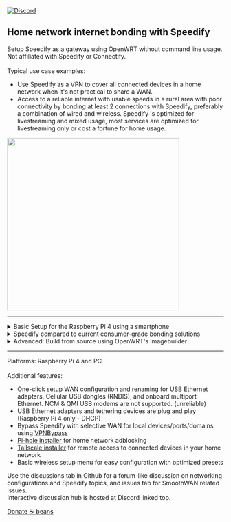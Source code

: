[![Discord](https://badgen.net/discord/members/AxSSjpgwjx)](https://discord.gg/AxSSjpgwjx) 
## Home network internet bonding with Speedify
Setup Speedify as a gateway using OpenWRT without command line usage. <br>Not affiliated with Speedify or Connectify.<br>
<br>
Typical use case examples: 
- Use Speedify as a VPN to cover all connected devices in a home network when it's not practical to share a WAN.
- Access to a reliable internet with usable speeds in a rural area with poor connectivity by bonding at least 2 connections with Speedify, preferably a combination of wired and wireless. Speedify is optimized for livestreaming and mixed usage, most services are optimized for livestreaming only or cost a fortune for home usage.

  
<img src="https://raw.githubusercontent.com/TalalMash/SmoothWAN-web/main/smoothwan-illust.drawio.svg" width="400"/> <br>
  
 ***
  
<details>
<summary>Basic Setup for the Raspberry Pi 4 using a smartphone</summary>
  
- Download the file from the sidebar and follow the instructions to setup the microSD card. <br>
- Connect as the following diagram: <br>
<img src="https://github.com/TalalMash/SmoothWAN-web/raw/main/Basic%20Setup%20Guide%20assets/1a.svg" width="400"/> <br>
- The Raspberry Pi 4 (RPi4) is now broadcasting as a WiFi access point for easy configuration, connect to "SmoothWAN Setup", password: "brassworld": <br>
<img src="https://github.com/TalalMash/SmoothWAN-web/raw/main/Basic%20Setup%20Guide%20assets/1.png" width="300"/> <br>
- Visit 192.168.3.1 in your browser and login, there is no password set: <br>
<img src="https://github.com/TalalMash/SmoothWAN-web/raw/main/Basic%20Setup%20Guide%20assets/2.png" width="300"/> <br>
<img src="https://github.com/TalalMash/SmoothWAN-web/raw/main/Basic%20Setup%20Guide%20assets/3.png" width="300"/> <br>
- You will be greeted with brief instructions in the UI, setup Speedify: <br>
<img src="https://github.com/TalalMash/SmoothWAN-web/raw/main/Basic%20Setup%20Guide%20assets/4.png" width="300"/> <br>
- Click "Trigger Install/Update": <br>
<img src="https://github.com/TalalMash/SmoothWAN-web/raw/main/Basic%20Setup%20Guide%20assets/5.png" width="300"/> <br>
- Click "View Log" tab, it will show "Speedify is installed" at the end of the log after few seconds: <br>
<img src="https://github.com/TalalMash/SmoothWAN-web/raw/main/Basic%20Setup%20Guide%20assets/6.png" width="300"/> <br>
- Head to Status->Overview: <br>
<img src="https://github.com/TalalMash/SmoothWAN-web/raw/main/Basic%20Setup%20Guide%20assets/7.png" width="300"/> <br>
- You will be greeted with Speedify app, login: <br>
<img src="https://github.com/TalalMash/SmoothWAN-web/raw/main/Basic%20Setup%20Guide%20assets/8.png" width="300"/> <br>
- Navigate to settings, and enable "Connect at Startup": <br>
<img src="https://github.com/TalalMash/SmoothWAN-web/raw/main/Basic%20Setup%20Guide%20assets/9.png" width="300"/> <br>
<img src="https://github.com/TalalMash/SmoothWAN-web/raw/main/Basic%20Setup%20Guide%20assets/10.png" width="300"/> <br>
<img src="https://github.com/TalalMash/SmoothWAN-web/raw/main/Basic%20Setup%20Guide%20assets/11.png" width="300"/> <br>
- Time to connect and configure a Wi-Fi AP/router if needed, the internal Wi-Fi of the RPi4 is poor for general usage, connect using RPi4's Ethernet to a configured AP/router: <br>
<img src="https://github.com/TalalMash/SmoothWAN-web/raw/main/Basic%20Setup%20Guide%20assets/2a.svg" width="300"/> <br>
- After switching over to Wi-Fi AP/router, head over to Network->Wireless (Basic) and disable internal Wi-Fi: <br>
<img src="https://github.com/TalalMash/SmoothWAN-web/raw/main/Basic%20Setup%20Guide%20assets/12.png" width="300"/> <br>
<img src="https://github.com/TalalMash/SmoothWAN-web/raw/main/Basic%20Setup%20Guide%20assets/13.png" width="300"/> <br>
- Setup a password for SmoothWAN admin page in System->Administration <br>
- All done, enjoy! <br>

***

- <b>Extra</b>: to change the USB ports / WAN name, head to Interfaces->Multi-WAN USB: <br> 
<img src="https://github.com/TalalMash/SmoothWAN-web/raw/main/Basic%20Setup%20Guide%20assets/14.png" width="300"/> <br>
<img src="https://github.com/TalalMash/SmoothWAN-web/raw/main/Basic%20Setup%20Guide%20assets/15.png" width="300"/> <br>
<img src="https://github.com/TalalMash/SmoothWAN-web/raw/main/Basic%20Setup%20Guide%20assets/16.png" width="300"/> <br>
<img src="https://github.com/TalalMash/SmoothWAN-web/raw/main/Basic%20Setup%20Guide%20assets/17.png" width="300"/> <br>

</details>

<details> 
<summary>Speedify compared to current consumer-grade bonding solutions</summary>
  
- SD-WAN VPN: By having one exit IP address when bonding, connected network sessions are uninterrupted. Sensitive streams are mirrored across WANs and prioritized for VoIP, video calls, streaming, and games for seamless failover and lossless connectivity even when combining lossy WANs. While non-sensitive streams are aggregated across WANs for the speed of the total combined WANs, and bulk downloads using single sockets are aggregated. Sensitive streams are also aggregated with high quality sources. <br>
- Per WAN quality rating system that's based on jitter, latency, stability, and speed variations over a period of time to prevent an unstable WAN from impacting total aggregation performance. (e.g will suspend a WAN on multiple failures, resume and suspend delay is increased on multiple failures) <br>
- Per WAN VPN transport protocols for optimal connectivity when used with strict ISPs or poor middleboxes, used protocols: HTTPS(disguises as web browsing), UDP, TCP, TCP Multiple. <br>
- "TCP Multiple" transport protocol as known as parallel transfer sockets allows maximum speed to be achieved on high latency, lossy, and far region VPN servers (with loss based CCA host settings and out-of-order packets). <br>
- Automatic packet aggregation weighing for largely asymmetric and heterogenous WANs. Slowly adapts to speed variations when using cellular/wireless. <br>
- No out of order packet delivery on aggregation. <br>
- An option for using a WAN for speed boosts only and backup only mode, data consumption usage depends on primary WAN quality rating in backup mode for seamless failover. <br>
- Switching critical settings such as protocols, modes, and adding or removing WANs without disruption. <br>
- TCP transport modes implements pacing for low bufferbloat and low RTT for thin streams. <br>
- Instant server region selection for region restricted services. <br>
- Relatively affordable and does not require setting up a server. <br>
  
</details>

<details>
<summary>Advanced: Build from source using OpenWRT's imagebuilder</summary>
  - Grab your imagebuilder device target archive from: https://downloads.openwrt.org/releases/21.02.1/targets/ <br>
  - Clone repo and copy the corresponding device from devconfigs and packages to imagebuilder root. <br>
  - Run "sh build.sh" <br>
  - Images will be located in bin/<device target> <br>
  - Note: For compiling SmoothWAN packages, compile smoothwan-feeds with OpenWRT build system. Pre-compiled packages are included for easy customization, quick builds and imagebuilder-only setup. <br>
</details>
  
 ***
  
Platforms: Raspberry Pi 4 and PC  
<br>
Additional features: 
-  One-click setup WAN configuration and renaming for USB Ethernet adapters, Cellular USB dongles (RNDIS), and onboard multiport Ethernet. NCM & QMI USB modems are not supported. (unreliable)
-  USB Ethernet adapters and tethering devices are plug and play (Raspberry Pi 4 only - DHCP)
-  Bypass Speedify with selective WAN for local devices/ports/domains using [VPNBypass](https://docs.openwrt.melmac.net/vpnbypass/)
-  [Pi-hole installer](https://github.com/TalalMash/SmoothWAN/wiki/Setting-up-Pi-hole) for home network adblocking
-  [Tailscale installer](https://github.com/TalalMash/SmoothWAN/wiki/Setting-up-Tailscale) for remote access to connected devices in your home network
-  Basic wireless setup menu for easy configuration with optimized presets


Use the discussions tab in Github for a forum-like discussion on networking configurations and Speedify topics, and issues tab for SmoothWAN related issues.  
Interactive discussion hub is hosted at Discord linked top. <br>

[Donate ☕ beans](https://www.paypal.com/paypalme/talalmsb/1)


